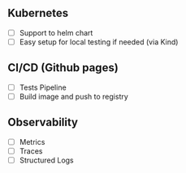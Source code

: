 ## Kubernetes
- [ ] Support to helm chart
- [ ] Easy setup for local testing if needed (via Kind)

## CI/CD (Github pages)
- [ ] Tests Pipeline
- [ ] Build image and push to registry

## Observability

- [ ] Metrics
- [ ] Traces
- [ ] Structured Logs